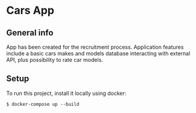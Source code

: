 # Cars App
## General info
App has been created for the recruitment process. Application features include a basic cars makes 
and models database interacting with external API, plus possibility to rate car models.
## Setup
To run this project, install it locally using docker:

```
$ docker-compose up --build
```